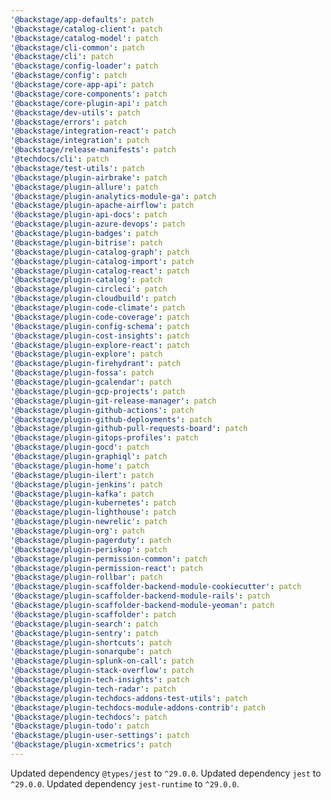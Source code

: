 ```yaml
---
'@backstage/app-defaults': patch
'@backstage/catalog-client': patch
'@backstage/catalog-model': patch
'@backstage/cli-common': patch
'@backstage/cli': patch
'@backstage/config-loader': patch
'@backstage/config': patch
'@backstage/core-app-api': patch
'@backstage/core-components': patch
'@backstage/core-plugin-api': patch
'@backstage/dev-utils': patch
'@backstage/errors': patch
'@backstage/integration-react': patch
'@backstage/integration': patch
'@backstage/release-manifests': patch
'@techdocs/cli': patch
'@backstage/test-utils': patch
'@backstage/plugin-airbrake': patch
'@backstage/plugin-allure': patch
'@backstage/plugin-analytics-module-ga': patch
'@backstage/plugin-apache-airflow': patch
'@backstage/plugin-api-docs': patch
'@backstage/plugin-azure-devops': patch
'@backstage/plugin-badges': patch
'@backstage/plugin-bitrise': patch
'@backstage/plugin-catalog-graph': patch
'@backstage/plugin-catalog-import': patch
'@backstage/plugin-catalog-react': patch
'@backstage/plugin-catalog': patch
'@backstage/plugin-circleci': patch
'@backstage/plugin-cloudbuild': patch
'@backstage/plugin-code-climate': patch
'@backstage/plugin-code-coverage': patch
'@backstage/plugin-config-schema': patch
'@backstage/plugin-cost-insights': patch
'@backstage/plugin-explore-react': patch
'@backstage/plugin-explore': patch
'@backstage/plugin-firehydrant': patch
'@backstage/plugin-fossa': patch
'@backstage/plugin-gcalendar': patch
'@backstage/plugin-gcp-projects': patch
'@backstage/plugin-git-release-manager': patch
'@backstage/plugin-github-actions': patch
'@backstage/plugin-github-deployments': patch
'@backstage/plugin-github-pull-requests-board': patch
'@backstage/plugin-gitops-profiles': patch
'@backstage/plugin-gocd': patch
'@backstage/plugin-graphiql': patch
'@backstage/plugin-home': patch
'@backstage/plugin-ilert': patch
'@backstage/plugin-jenkins': patch
'@backstage/plugin-kafka': patch
'@backstage/plugin-kubernetes': patch
'@backstage/plugin-lighthouse': patch
'@backstage/plugin-newrelic': patch
'@backstage/plugin-org': patch
'@backstage/plugin-pagerduty': patch
'@backstage/plugin-periskop': patch
'@backstage/plugin-permission-common': patch
'@backstage/plugin-permission-react': patch
'@backstage/plugin-rollbar': patch
'@backstage/plugin-scaffolder-backend-module-cookiecutter': patch
'@backstage/plugin-scaffolder-backend-module-rails': patch
'@backstage/plugin-scaffolder-backend-module-yeoman': patch
'@backstage/plugin-scaffolder': patch
'@backstage/plugin-search': patch
'@backstage/plugin-sentry': patch
'@backstage/plugin-shortcuts': patch
'@backstage/plugin-sonarqube': patch
'@backstage/plugin-splunk-on-call': patch
'@backstage/plugin-stack-overflow': patch
'@backstage/plugin-tech-insights': patch
'@backstage/plugin-tech-radar': patch
'@backstage/plugin-techdocs-addons-test-utils': patch
'@backstage/plugin-techdocs-module-addons-contrib': patch
'@backstage/plugin-techdocs': patch
'@backstage/plugin-todo': patch
'@backstage/plugin-user-settings': patch
'@backstage/plugin-xcmetrics': patch
---
```


Updated dependency `@types/jest` to `^29.0.0`.
Updated dependency `jest` to `^29.0.0`.
Updated dependency `jest-runtime` to `^29.0.0`.
